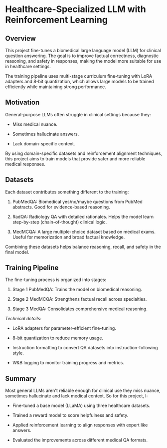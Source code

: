 # Healthcare-Specialized LLM with Reinforcement Learning

## Overview
This project fine-tunes a biomedical large language model (LLM) for clinical question answering. The goal is to improve factual correctness, diagnostic reasoning, and safety in responses, making the model more suitable for use in healthcare settings.

The training pipeline uses multi-stage curriculum fine-tuning with LoRA adapters and 8-bit quantization, which allows large models to be trained efficiently while maintaining strong performance.

## Motivation

General-purpose LLMs often struggle in clinical settings because they:

- Miss medical nuance.

- Sometimes hallucinate answers.

- Lack domain-specific context.

By using domain-specific datasets and reinforcement alignment techniques, this project aims to train models that provide safer and more reliable medical responses.

## Datasets

Each dataset contributes something different to the training:

1. PubMedQA: Biomedical yes/no/maybe questions from PubMed abstracts. Good for evidence-based reasoning.

2. RadQA: Radiology QA with detailed rationales. Helps the model learn step-by-step (chain-of-thought) clinical logic.

3. MedMCQA: A large multiple-choice dataset based on medical exams. Useful for memorization and broad factual knowledge.

Combining these datasets helps balance reasoning, recall, and safety in the final model.

## Training Pipeline

The fine-tuning process is organized into stages:

1. Stage 1 PubMedQA: Trains the model on biomedical reasoning.

2. Stage 2 MedMCQA: Strengthens factual recall across specialties.

3. Stage 3 MedQA: Consolidates comprehensive medical reasoning.

_Technical details:_

- LoRA adapters for parameter-efficient fine-tuning.

- 8-bit quantization to reduce memory usage.

- Instruction formatting to convert QA datasets into instruction-following style.

- W&B logging to monitor training progress and metrics.

## Summary
Most general LLMs aren't reliable enough for clinical use they miss nuance, sometimes hallucinate and lack medical context. So for this project, I:

- Fine-tuned a base model (LLaMA) using three healthcare datasets.

- Trained a reward model to score helpfulness and safety.

- Applied reinforcement learning to align responses with expert like answers.

- Evaluated the improvements across different medical QA formats.
